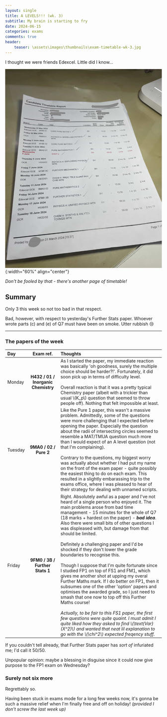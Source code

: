 ```yaml
---
layout: single
title: A LEVELS!!! (wk. 3)
subtitle: My brain is starting to fry
date: 2024-06-15
categories: exams
comments: true
header:
    teaser: \assets\images\thumbnails\exam-timetable-wk-3.jpg
---
```

I thought we were friends Edexcel. Little did I know...

![Exam timetable](\assets\images\thumbnails\exam-timetable-wk-3.jpg){:width="60%" align="center"}

_Don't be fooled by that - there's another page of timetable!_

## Summary
Only 3 this week so not too bad in that respect. 

Bad, however, with respect to yesterday's Further Stats paper. Whoever wrote parts (c) and (e) of Q7 must have been on smoke. Utter rubbish 😢

---

### The papers of the week

|Day   | Exam ref.   | Thoughts   |
|:--- | :---: | :--- |
| Monday | **H432 / 01 / Inorganic Chemistry** | As I started the paper, my immediate reaction was basically 'oh goodness, surely the multiple choice should be harder?!'. Fortunately, it did soon pick up in terms of difficulty level. <br><br> Overall reaction is that it was a pretty typical Chemistry paper (albeit with a trickier than usual \\(K_p\\) question that seemed to throw people off). Nothing that felt impossible at least. |
| Tuesday | **9MA0 / 02 / Pure 2** | Like the Pure 1 paper, this wasn't a massive problem. Admittedly, some of the questions were more challenging that I expected before opening the paper. Especially the question about the radii of intersecting circles seemed to resemble a MAT/TMUA question much more than I would expect of an A level question (not that I'm complaining).<br><br> Contrary to the questions, my biggest worry was actually about whether I had put my name on the front of the exam paper - quite possibly the easiest thing to do on each exam. This resulted in a slightly embarassing trip to the exams office, where I was pleased to hear of their strategy for dealing with unnamed scripts. |
| Friday | **9FM0 / 3B / Further Stats 1** | Right. Absolutely awful as a paper and I've not heard of a single person who enjoyed it. The main problems arose from bad time management - 15 minutes for the whole of Q7 (18 marks + hardest on the paper) - _**bad idea**_. Also there were small bits of other questions I was displeased with, but damage from that should be limited. <br><br> Definitely a challenging paper and I'd be shocked if they don't lower the grade boundaries to recognise this. <br><br> Though I suppose that I'm quite fortunate since I studied FP1 on top of FS1 and FM1, which gives me another shot at upping my overal Further Maths mark. If I do better on FP1, then it subsumes one of the other 'option' papers and optimises the awarded grade, so I just need to smash that one now to top off this Further Maths course! <br><br> _Actually, to be fair to this FS1 paper, the first few questions were quite quaint. I must admit I quite liked how they asked to find \\(\text{Var}(X^2)\\) and wanted that neat lil explanation to go with the \\(\chi^2\\) expected freqency stuff._|


If you couldn't tell already, that Further Stats paper has _sort of_ infuriated me; I'd call it 50/50.

Unpopular opinion: maybe a blessing in disguise since it could now give purpose to the FP1 exam on Wednesday?


### Surely not six more
Regrettably so.

Having been stuck in exams mode for a long few weeks now, it's gonna be such a massive relief when I'm finally free and off on holiday! _(provided I don't screw the last week up)_

